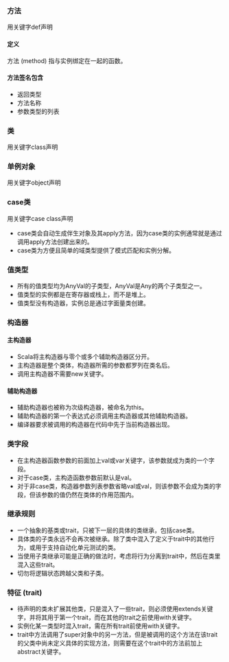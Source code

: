 

### 方法
用关键字def声明
#### 定义
方法 (method) 指与实例绑定在一起的函数。
#### 方法签名包含
* 返回类型
* 方法名称
* 参数类型的列表

### 类
用关键字class声明

### 单例对象
用关键字object声明

### case类
用关键字case class声明
* case类会自动生成伴生对象及其apply方法，因为case类的实例通常就是通过调用apply方法创建出来的。
* case类为方便且简单的域类型提供了模式匹配和实例分解。

### 值类型
* 所有的值类型均为AnyVal的子类型，AnyVal是Any的两个子类型之一。
* 值类型的实例都是在寄存器或栈上，而不是堆上。
* 值类型没有构造器，实例总是通过字面量类创建。

### 构造器
#### 主构造器
* Scala将主构造器与零个或多个辅助构造器区分开。
* 主构造器是整个类体，构造器所需的参数都罗列在类名后。
* 调用主构造器不需要new关键字。
#### 辅助构造器
* 辅助构造器也被称为次级构造器，被命名为this。
* 辅助构造器的第一个表达式必须调用主构造器或其他辅助构造器。
* 编译器要求被调用的构造器在代码中先于当前构造器出现。

### 类字段
* 在主构造器函数参数的前面加上val或var关键字，该参数就成为类的一个字段。
* 对于case类，主构造函数参数前默认是val。
* 对于非case类，构造器参数列表参数省略val或val，则该参数不会成为类的字段，但该参数的值仍然在类体的作用范围内。

### 继承规则
* 一个抽象的基类或trait，只被下一层的具体的类继承，包括case类。
* 具体类的子类永远不会再次被继承。除了类中混入了定义于trait中的其他行为，或用于支持自动化单元测试的类。
* 当使用子类继承可能是正确的做法时，考虑将行为分离到trait中，然后在类里混入这些trait。
* 切勿将逻辑状态跨越父类和子类。

### 特征 (trait)
* 待声明的类未扩展其他类，只是混入了一些trait，则必须使用extends关键字，并将其用于第一个trait，而在其他的trait之前使用with关键字。
* 实例化某一类型时混入trait，需在所有trait前使用with关键字。
* trait中方法调用了super对象中的另一方法，但是被调用的这个方法在该trait的父类中尚未定义具体的实现方法，则需要在这个trait中的方法前加上abstract关键字。

